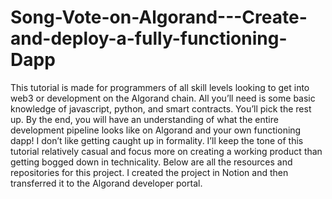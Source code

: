 # Song-Vote-on-Algorand---Create-and-deploy-a-fully-functioning-Dapp
This tutorial is made for programmers of all skill levels looking to get into web3 or development on the Algorand chain. All you’ll need is some basic knowledge of javascript, python, and smart contracts. You’ll pick the rest up. By the end, you will have an understanding of what the entire development pipeline looks like on Algorand and your own functioning dapp!  I don’t like getting caught up in formality. I’ll keep the tone of this tutorial relatively casual and focus more on creating a working product than getting bogged down in technicality.  Below are all the resources and repositories for this project. I created the project in Notion and then transferred it to the Algorand developer portal.
